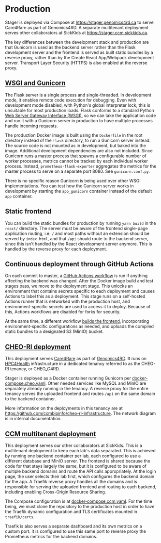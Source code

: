 # Production

Stager is deployed via Compose at https://stager.genomics4rd.ca to serve Care4Rare as part of Genomics4RD.
A separate multitenant deployment serves other collaborators at SickKids at https://stager.ccm.sickkids.ca.

The key differences between the development stack and production are that Gunicorn is used as the backend
server rather than the Flask development server and the frontend is served as built static bundles by a
reverse proxy, rather than by the Create React App/Webpack development server. Transport Layer Security
(HTTPS) is also enabled at the reverse proxy.

## [WSGI and Gunicorn](https://gunicorn.org/#docs)

The Flask server is a single process and single-threaded. In development mode, it enables remote
code execution for debugging. Even with development mode disabled, with Python's global
interpreter lock, this is unsuitable for most production loads. Flask conforms to a standard Python
[Web Server Gateway Interface (WSGI)](https://wsgi.readthedocs.io/en/latest/), so we can take the
application code and run it with a Gunicorn server in production to have multiple processes handle
incoming requests.

The production Docker image is built using the `Dockerfile` in the root directory instead of the
`flask` directory, to run a Gunicorn server instead. The source code is not mounted as in
development, but baked into the image. Additional development dependencies are also not included.
Since Gunicorn runs a master process that spawns a configurable number of worker processes, metrics
cannot be tracked by each individual worker process. Instead, `prometheus-flask-exporter` aggregates
the metrics for the master process to serve on a separate port 8080. See `gunicorn.conf.py`.

There is no specific reason Gunicorn is being used over other WSGI implementations. You can test how
the Gunicorn server works in development by starting the `app_gunicorn` container instead of the
default `app` container.

## Static frontend

You can build the static bundles for production by running `yarn build` in the `react/` directory.
The server must be aware of the frontend single-page application routing, i.e. `/` and most paths
without an extension should be served by `index.html`, and that `/api` should route to the backend
server, since this isn't handled by the React development server anymore. This is handled by the
reverse proxy for each deployment.

## Continuous deployment through GitHub Actions

On each commit to master, a [GitHub Actions workflow](/.github/workflows/flask.yml) is run if anything
affecting the backend was changed. After the Docker image build and test stages pass, we move to the
deployment stage. This unlocks an environment that contains secrets specific to each deployment and
causes Actions to label this as a deployment. This stage runs on a self-hosted Actions runner that is
networked with the production host, and environment-specific secrets are used to access it to deploy.
Because of this, Actions workflows are disabled for forks for security.

At the same time, a different workflow [builds the frontend](/.github/workflows/react.yml),
incorporating environment-specific configurations as needed, and uploads the compiled static bundles
to a designated S3 (MinIO) bucket.

## [CHEO-RI deployment](https://stager.genomics4rd.ca)

This deployment serves [Care4Rare](http://care4rare.ca/) as part of [Genomics4RD](https://www.genomics4rd.ca/).
It runs on [HPC4Health](http://hpc4health.ca/) infrastructure in a dedicated tenancy referred to as
the CHEO-RI tenancy, or CHEO_G4RD.

Stager is deployed as a Docker container running Gunicorn per [docker-compose.cheo.yaml](/docker-compose.cheo.yaml).
Other needed services like MySQL and MinIO are separately already running in the tenancy. A reverse proxy for the entire
tenancy serves the uploaded frontend and routes `/api` on the same domain to the backend container.

More information on the deployments in this tenancy are at https://github.com/ccmbioinfo/cheo-ri-infrastructure.
The network diagram is in internal documentation.

## [CCM multitenant deployment](https://stager.ccm.sickkids.ca)

This deployment serves our other collaborators at SickKids. This is a multitenant deployment to keep
each lab's data separated. This is achieved by running one backend container per lab, each configured
to use a different database and MinIO server. The frontend is shared because the code for that stays
largely the same, but it is configured to be aware of multiple backend domains and route the API calls
appropriately. At the login page, the user selects their lab first, which configures the backend domain
for the app. A Traefik reverse proxy handles all the domains and is responsible for serving the uploaded
frontend and routing to each backend, including enabling Cross-Origin Resource Sharing.

The Compose configuration is at [docker-compose.ccm.yaml](/docker-compose.ccm.yaml). For the time being,
we must clone the repository to the production host in order to have the Traefik dynamic configuration and
TLS certificates mounted in `traefik/certs`.

Traefik is also serves a separate dashboard and its own metrics on a custom port. It is configured
to use this same port to reverse proxy the Prometheus metrics for the backend domains.
